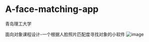 # A-face-matching-app
青岛理工大学

面向对象课程设计-一个根据人脸照片匹配度寻找对象的小软件
![image](https://user-images.githubusercontent.com/92865821/180488880-858a306f-8ebc-4310-b961-b7c2fdf33c2c.png)
